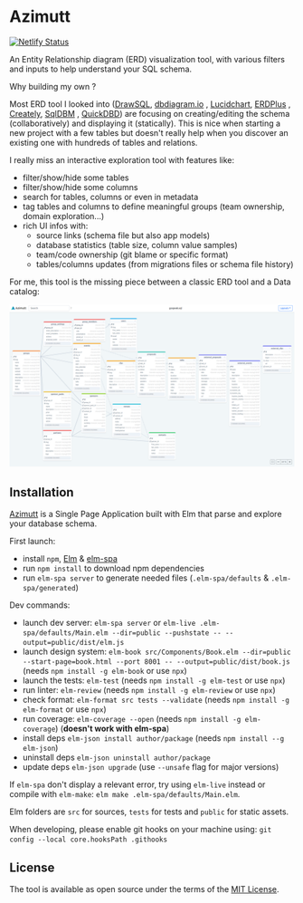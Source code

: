 # Azimutt

[![Netlify Status](https://api.netlify.com/api/v1/badges/c5073177-d6c0-4403-b8c2-ee4466234f52/deploy-status)](https://app.netlify.com/sites/azimutt/deploys)

An Entity Relationship diagram (ERD) visualization tool, with various filters and inputs to help understand your SQL
schema.

Why building my own ?

Most ERD tool I looked into ([DrawSQL](https://drawsql.app), [dbdiagram.io](https://dbdiagram.io)
, [Lucidchart](https://www.lucidchart.com/pages/examples/er-diagram-tool), [ERDPlus](https://erdplus.com)
, [Creately](https://creately.com/lp/er-diagram-tool-online), [SqlDBM](https://sqldbm.com)
, [QuickDBD](https://www.quickdatabasediagrams.com)) are focusing on creating/editing the schema (collaboratively) and
displaying it (statically). This is nice when starting a new project with a few tables but doesn't really help when you
discover an existing one with hundreds of tables and relations.

I really miss an interactive exploration tool with features like:

- filter/show/hide some tables
- filter/show/hide some columns
- search for tables, columns or even in metadata
- tag tables and columns to define meaningful groups (team ownership, domain exploration...)
- rich UI infos with:
    - source links (schema file but also app models)
    - database statistics (table size, column value samples)
    - team/code ownership (git blame or specific format)
    - tables/columns updates (from migrations files or schema file history)

For me, this tool is the missing piece between a classic ERD tool and a Data catalog:

![screenshot](public/assets/images/screenshot-gospeak-schema.png)

## Installation

[Azimutt](https://azimutt.app) is a Single Page Application built with Elm that parse and explore your database schema.

First launch:

- install `npm`, [Elm](https://guide.elm-lang.org/install/elm.html) & [elm-spa](https://www.elm-spa.dev)
- run `npm install` to download npm dependencies
- run `elm-spa server` to generate needed files (`.elm-spa/defaults` & `.elm-spa/generated`)

Dev commands:

- launch dev server: `elm-spa server` or `elm-live .elm-spa/defaults/Main.elm --dir=public --pushstate -- --output=public/dist/elm.js`
- launch design system: `elm-book src/Components/Book.elm --dir=public --start-page=book.html --port 8001 -- --output=public/dist/book.js` (needs `npm install -g elm-book` or use `npx`)
- launch the tests: `elm-test` (needs `npm install -g elm-test` or use `npx`)
- run linter: `elm-review` (needs `npm install -g elm-review` or use `npx`)
- check format: `elm-format src tests --validate` (needs `npm install -g elm-format` or use `npx`)
- run coverage: `elm-coverage --open` (needs `npm install -g elm-coverage`) (**doesn't work with elm-spa**)
- install deps `elm-json install author/package` (needs `npm install --g elm-json`)
- uninstall deps `elm-json uninstall author/package`
- update deps `elm-json upgrade` (use `--unsafe` flag for major versions)

If `elm-spa` don't display a relevant error, try using `elm-live` instead or compile with `elm-make`: `elm make .elm-spa/defaults/Main.elm`.

Elm folders are `src` for sources, `tests` for tests and `public` for static assets.

When developing, please enable git hooks on your machine using: `git config --local core.hooksPath .githooks`

## License

The tool is available as open source under the terms of the [MIT License](https://opensource.org/licenses/MIT).

